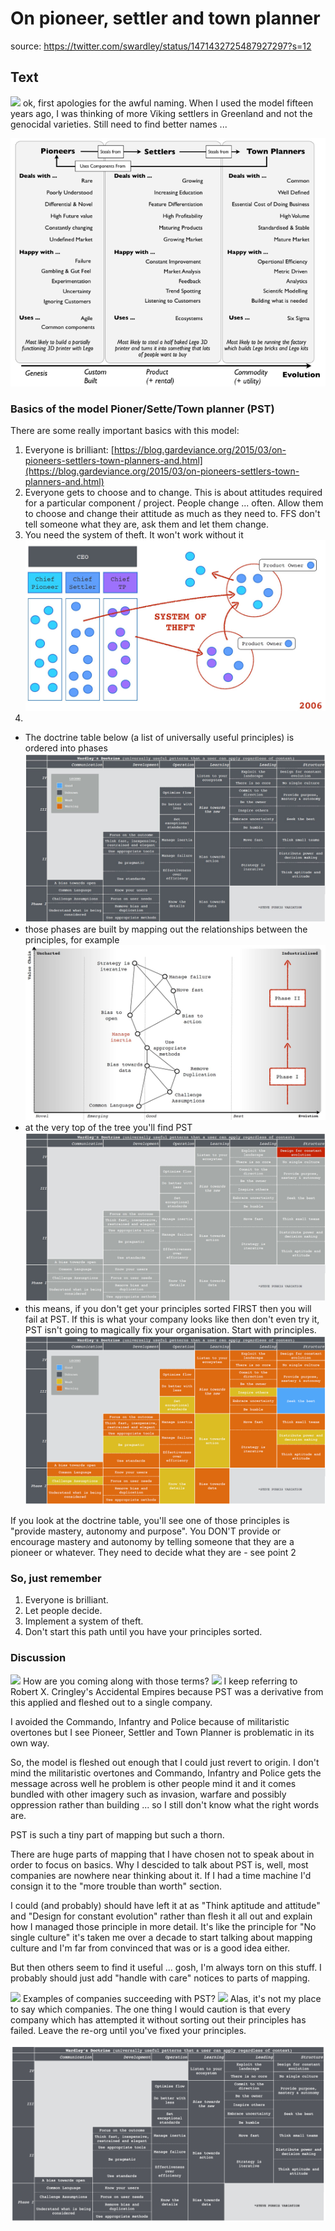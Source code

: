 # On pioneer, settler and town planner 


source:  https://twitter.com/swardley/status/1471432725487927297?s=12

## Text

<img src="https://pbs.twimg.com/profile_images/180727117/Simon_400x400.jpg" width="20" />
ok, first apologies for the awful naming. When I used the model fifteen years ago, I was thinking of more Viking settlers in Greenland and not the genocidal varieties. Still need to find better names ...

![](1.png)

### Basics of the model Pioner/Sette/Town planner (PST) 

There are some really important basics with this model:

1. Everyone is brilliant: [https://blog.gardeviance.org/2015/03/on-pioneers-settlers-town-planners-and.html](https://blog.gardeviance.org/2015/03/on-pioneers-settlers-town-planners-and.html)
0. Everyone gets to choose and to change. This is about attitudes required for a particular component / project. People change ... often. Allow them to choose and change their attitude as much as they need to. FFS don't tell someone what they are, ask them and let them change.
0.  You need the system of theft. It won't work without it ![](2.png)
0. 
- The doctrine table below (a list of universally useful principles) is ordered into phases ![](3.png) 
- those phases are built by mapping out the relationships between the principles, for example ![](4.png) 
- at the very top of the tree you'll find PST ![](5.png)
- this means, if you don't get your principles sorted FIRST then you will fail at PST. If this is what your company looks like then don't even try it, PST isn't going to magically fix your organisation. Start with principles. ![](6.png)

If you look at the doctrine table, you'll see one of those principles is "provide mastery, autonomy and purpose". You DON'T provide or encourage mastery and autonomy by telling someone that they are a pioneer or whatever. They need to decide what they are - see point 2

### So, just remember

1. Everyone is brilliant.
1. Let people decide.
1. Implement a system of theft.
1. Don't start this path until you have your principles sorted.

### Discussion

<img src="https://upload.wikimedia.org/wikipedia/en/a/ac/Pointy-haired_Boss.png " width="20" />
How are you coming along with those terms?

<img src="https://pbs.twimg.com/profile_images/180727117/Simon_400x400.jpg" width="20" />
I keep referring to Robert X. Cringley's Accidental Empires because PST was a derivative from this applied and fleshed out to a single company.

I avoided the Commando, Infantry and Police because of militaristic overtones but I see Pioneer, Settler and Town Planner is problematic in its own way. 

So, the model is fleshed out enough that I could just revert to origin. I don't mind the militaristic overtones and Commando, Infantry and Police gets the message across well he problem is other people mind it and it comes bundled with other imagery such as invasion, warfare and possibly oppression rather than building ... so I still don't know what the right words are.

PST is such a tiny part of mapping but such a thorn.

There are huge parts of mapping that I have chosen not to speak about in order to focus on basics. Why I descided to talk about PST is, well, most companies are nowhere near thinking about it. If I had a time machine I'd consign it to the "more trouble than worth" section.

I could (and probably) should have left it at as "Think aptitude and attitude" and "Design for constant evolution" rather than flesh it all out and explain how I managed those principle in more detail.  It's like the principle for "No single culture"  it's taken me over a decade to start talking about mapping culture and I'm far from convinced that was or is a good idea either.

But then others seem to find it useful ... gosh, I'm always torn on this stuff. I probably should just add "handle with care" notices to parts of mapping.

<img src="https://upload.wikimedia.org/wikipedia/en/a/ac/Pointy-haired_Boss.png " width="20" />
Examples of companies succeeding with PST?

<img src="https://pbs.twimg.com/profile_images/180727117/Simon_400x400.jpg" width="20" />
Alas, it's not my place to say which companies. The one thing I would caution is that every company which has attempted it without sorting out their principles has failed. Leave the re-org until you've fixed your principles.

![](7.png)

